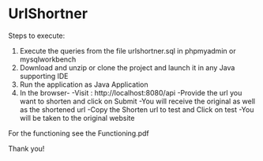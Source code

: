 # UrlShortner

Steps to execute:

1. Execute the queries from the file urlshortner.sql in phpmyadmin or mysqlworkbench
2. Download and unzip or clone the project and launch it in any Java supporting IDE
3. Run the application as Java Application
4. In the browser-
-Visit : http://localhost:8080/api
-Provide the url you want to shorten and click on Submit
-You will receive the original as well as the shortened url
-Copy the Shorten url to test and Click on test
-You will be taken to the original website

For the functioning see the Functioning.pdf

Thank you!
